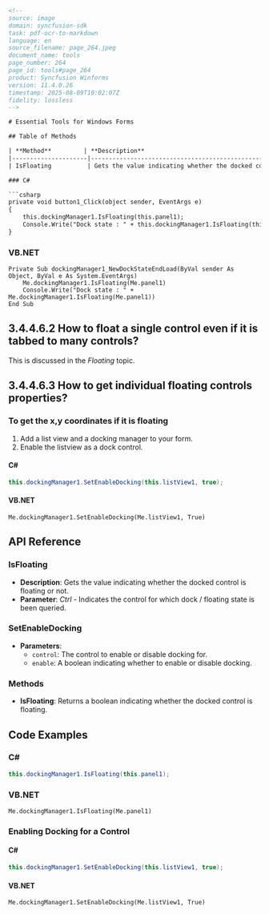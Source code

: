 ```html
<!--
source: image
domain: syncfusion-sdk
task: pdf-ocr-to-markdown
language: en
source_filename: page_264.jpeg
document_name: tools
page_number: 264
page_id: tools#page_264
product: Syncfusion Winforms
version: 11.4.0.26
timestamp: 2025-08-09T10:02:07Z
fidelity: lossless
-->

# Essential Tools for Windows Forms

## Table of Methods

| **Method**         | **Description**                                                                                                                                                                                                 |
|---------------------|-----------------------------------------------------------------------------------------------------------------------------------------------------------------------------------------------------------------|
| IsFloating          | Gets the value indicating whether the docked control is floating or not. <br> *Ctrl* - Indicates the control for which dock / floating state is been queried. |

### C#

```csharp
private void button1_Click(object sender, EventArgs e)
{
    this.dockingManager1.IsFloating(this.panel1);
    Console.Write("Dock state : " + this.dockingManager1.IsFloating(this.panel1));
}
```

### VB.NET

```vbnet
Private Sub dockingManager1_NewDockStateEndLoad(ByVal sender As Object, ByVal e As System.EventArgs)
    Me.dockingManager1.IsFloating(Me.panel1)
    Console.Write("Dock state : " + Me.dockingManager1.IsFloating(Me.panel1))
End Sub
```

## 3.4.4.6.2 How to float a single control even if it is tabbed to many controls?

This is discussed in the *Floating* topic.

## 3.4.4.6.3 How to get individual floating controls properties?

### To get the x,y coordinates if it is floating

1. Add a list view and a docking manager to your form.
2. Enable the listview as a dock control.

#### C#

```csharp
this.dockingManager1.SetEnableDocking(this.listView1, true);
```

#### VB.NET

```vbnet
Me.dockingManager1.SetEnableDocking(Me.listView1, True)
```

## API Reference

### IsFloating

- **Description**: Gets the value indicating whether the docked control is floating or not.
- **Parameter**: *Ctrl* - Indicates the control for which dock / floating state is been queried.

### SetEnableDocking

- **Parameters**:
  - `control`: The control to enable or disable docking for.
  - `enable`: A boolean indicating whether to enable or disable docking.

### Methods

- **IsFloating**: Returns a boolean indicating whether the docked control is floating.

## Code Examples

### C#

```csharp
this.dockingManager1.IsFloating(this.panel1);
```

### VB.NET

```vbnet
Me.dockingManager1.IsFloating(Me.panel1)
```

### Enabling Docking for a Control

#### C#

```csharp
this.dockingManager1.SetEnableDocking(this.listView1, true);
```

#### VB.NET

```vbnet
Me.dockingManager1.SetEnableDocking(Me.listView1, True)
```

<!-- tags: [product, module, control, api, version?] keywords: [Windows Forms, IsFloating, SetEnableDocking, Docking, Floating] -->
```